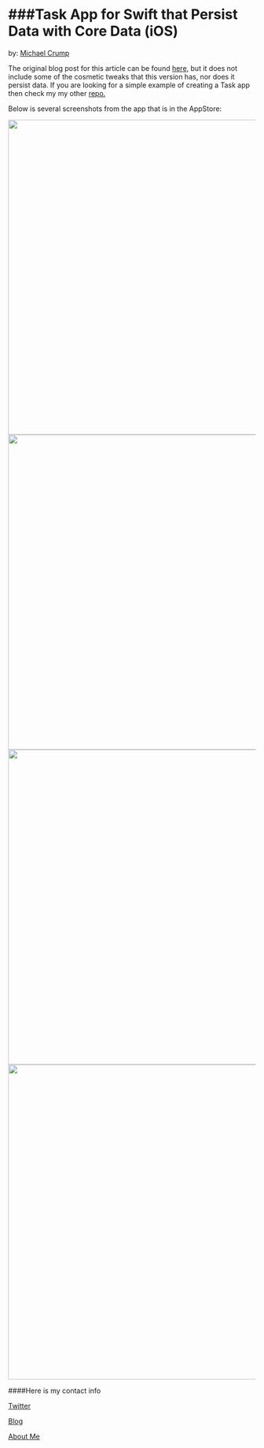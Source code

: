 ###Task App for Swift that Persist Data with Core Data (iOS)
================

by: [Michael Crump](http://twitter.com/mbcrump)

The original blog post for this article can be found [here,](http://developer.telerik.com/featured/creating-task-application-ios-using-swift/) but it does not include some of the cosmetic tweaks that this version has, nor does it persist data. If you are looking for a simple example of creating a Task app then check my my other [repo.](https://github.com/mbcrump/TasksForSwift)

Below is several screenshots from the app that is in the AppStore: 

<a href="url"><img src="https://github.com/mbcrump/TasksForSwiftWithPersistingData/blob/master/Images/pr_source0.png" height="640" width="1136" ></a>
<a href="url"><img src="https://github.com/mbcrump/TasksForSwiftWithPersistingData/blob/master/Images/pr_source1.png" height="640" width="1136" ></a>
<a href="url"><img src="https://github.com/mbcrump/TasksForSwiftWithPersistingData/blob/master/Images/pr_source2.png" height="640" width="1136" ></a>
<a href="url"><img src="https://github.com/mbcrump/TasksForSwiftWithPersistingData/blob/master/Images/pr_source3.png" height="640" width="1136" ></a>

####Here is my contact info

[Twitter](http://twitter.com/mbcrump)

[Blog](http://michaelcrump.net)

[About Me](http://about.me/mbcrump)